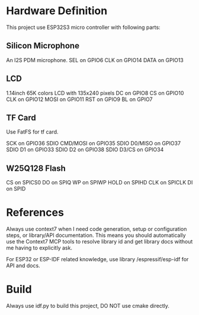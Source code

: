 # Hardware Definition
This project use ESP32S3 micro controller with following parts:

## Silicon Microphone
An I2S PDM microphone.
SEL on GPIO6
CLK on GPIO14
DATA on GPIO13

## LCD
1.14inch 65K colors LCD with 135x240 pixels
DC on GPIO8
CS on GPIO10
CLK on GPIO12
MOSI on GPIO11
RST on GPIO9
BL on GPIO7

## TF Card
Use FatFS for tf card.

SCK on GPIO36
SDIO CMD/MOSI on GPIO35
SDIO D0/MISO on GPIO37
SDIO D1 on GPIO33
SDIO D2 on GPIO38
SDIO D3/CS on GPIO34

## W25Q128 Flash
CS on SPICS0
DO on SPIQ
WP on SPIWP
HOLD on SPIHD
CLK on SPICLK
DI on SPID

# References
Always use context7 when I need code generation, setup or configuration steps, or
library/API documentation. This means you should automatically use the Context7 MCP
tools to resolve library id and get library docs without me having to explicitly ask.

For ESP32 or ESP-IDF related knowledge, use library /espressif/esp-idf for API and docs.

# Build
Always use idf.py to build this project, DO NOT use cmake directly.
